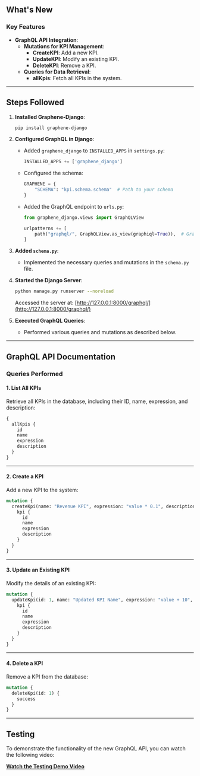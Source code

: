 ## What's New
### Key Features
- **GraphQL API Integration**:
   - **Mutations for KPI Management**:
     - **CreateKPI**: Add a new KPI.
     - **UpdateKPI**: Modify an existing KPI.
     - **DeleteKPI**: Remove a KPI.
   - **Queries for Data Retrieval**:
     - **allKpis**: Fetch all KPIs in the system.
---

## Steps Followed
1. **Installed Graphene-Django**:
   ```bash
   pip install graphene-django
   ```

2. **Configured GraphQL in Django**:
   - Added `graphene_django` to `INSTALLED_APPS` in `settings.py`:
     ```python
     INSTALLED_APPS += ['graphene_django']
     ```
   - Configured the schema:
     ```python
     GRAPHENE = {
         "SCHEMA": "kpi.schema.schema"  # Path to your schema
     }
     ```
   - Added the GraphQL endpoint to `urls.py`:
     ```python
     from graphene_django.views import GraphQLView

     urlpatterns += [
         path("graphql/", GraphQLView.as_view(graphiql=True)),  # GraphQL endpoint
     ]
     ```

3. **Added `schema.py`**:
   - Implemented the necessary queries and mutations in the `schema.py` file.

4. **Started the Django Server**:
   ```bash
   python manage.py runserver --noreload
   ```
   Accessed the server at: [http://127.0.0.1:8000/graphql/](http://127.0.0.1:8000/graphql/)

5. **Executed GraphQL Queries**:
   - Performed various queries and mutations as described below.

---

## GraphQL API Documentation

### Queries Performed
#### 1. **List All KPIs**
Retrieve all KPIs in the database, including their ID, name, expression, and description:
```graphql
{
  allKpis {
    id
    name
    expression
    description
  }
}
```

---

#### 2. **Create a KPI**
Add a new KPI to the system:
```graphql
mutation {
  createKpi(name: "Revenue KPI", expression: "value * 0.1", description: "Calculates 10% of value") {
    kpi {
      id
      name
      expression
      description
    }
  }
}
```

---

#### 3. **Update an Existing KPI**
Modify the details of an existing KPI:
```graphql
mutation {
  updateKpi(id: 1, name: "Updated KPI Name", expression: "value + 10", description: "Updated description") {
    kpi {
      id
      name
      expression
      description
    }
  }
}
```

---

#### 4. **Delete a KPI**
Remove a KPI from the database:
```graphql
mutation {
  deleteKpi(id: 1) {
    success
  }
}
```

---

## Testing

To demonstrate the functionality of the new GraphQL API, you can watch the following video:

[**Watch the Testing Demo Video**](#)
